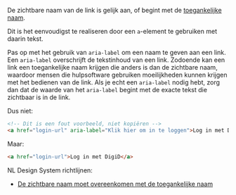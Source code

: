 <!-- @license CC0-1.0 -->

De zichtbare naam van de link is gelijk aan, of begint met de [toegankelijke naam](https://developer.mozilla.org/en-US/docs/Glossary/Accessible_name).

Dit is het eenvoudigst te realiseren door een `a`-element te gebruiken met daarin tekst.

Pas op met het gebruik van `aria-label` om een naam te geven aan een link. Een `aria-label` overschrijft de tekstinhoud van een link. Zodoende kan een link een toegankelijke naam krijgen die anders is dan de zichtbare naam, waardoor mensen die hulpsoftware gebruiken moeilijkheden kunnen krijgen met het bedienen van de link. Als je echt een `aria-label` nodig hebt, zorg dan dat de waarde van het `aria-label` begint met de exacte tekst die zichtbaar is in de link.

Dus niet:

```html
<!-- Dit is een fout voorbeeld, niet kopiëren -->
<a href="login-url" aria-label="Klik hier om in te loggen">Log in met DigiD</a>
```

Maar:

```html
<a href="login-url">Log in met DigiD</a>
```

NL Design System richtlijnen:

- [De zichtbare naam moet overeenkomen met de toegankelijke naam](/richtlijnen/formulieren/labels/zichtbare-naam/)
